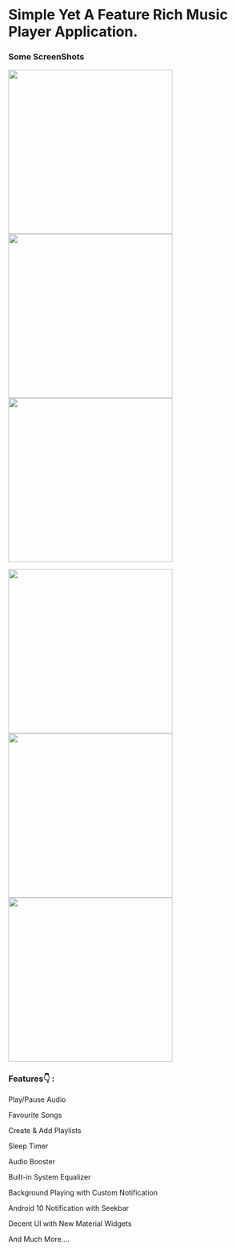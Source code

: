 <h1>Simple Yet A Feature Rich Music Player Application.</h1>

<h3>Some ScreenShots</h3>

<p>
<img src="https://github.com/Priyanshu21101997/Music_Player/blob/master/Screenshots/screen1.png" width="328"/>
<img src="https://github.com/Priyanshu21101997/Music_Player/blob/master/Screenshots/screen_6.png" width="328"/>
<img src="https://github.com/Priyanshu21101997/Music_Player/blob/master/Screenshots/screen_2.png" width="328"/>
</p>
<p>
<img src="https://github.com/Priyanshu21101997/Music_Player/blob/master/Screenshots/screen_3.png" width="328"/>
<img src="https://github.com/Priyanshu21101997/Music_Player/blob/master/Screenshots/screen_4.png" width="328"/>
<img src="https://github.com/Priyanshu21101997/Music_Player/blob/master/Screenshots/screen_5.png" width="328"/>
</p>

<h3>Features👇 :</h3>

<p>Play/Pause Audio</p>
<p>Favourite Songs</p>
<p>Create & Add Playlists</p>
<p>Sleep Timer</p>
<p>Audio Booster</p>
<p>Built-in System Equalizer</p>
<p>Background Playing with Custom Notification</p>
<p>Android 10 Notification with Seekbar</p>
<p>Decent UI with New Material Widgets</p>
<p>And Much More....</p>
